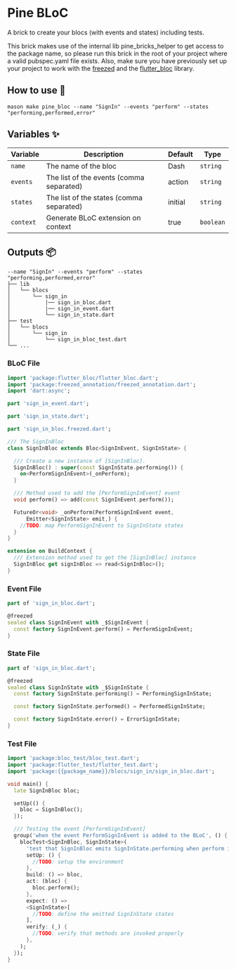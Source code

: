 # Pine BLoC

A brick to create your blocs (with events and states) including tests.

This brick makes use of the internal lib pine_bricks_helper to get access to the package name, so please run this brick
in the root of your project where a valid pubspec.yaml file exists. Also, make sure you have previously set
up your project to work with the [freezed](https://pub.dev/packages/freezed) and
the [flutter_bloc](https://pub.dev/packages/flutter_bloc) library.

## How to use 🚀

```
mason make pine_bloc --name "SignIn" --events "perform" --states "performing,performed,error"
```

## Variables ✨

| Variable  | Description                             | Default | Type     |
|-----------|-----------------------------------------|---------|----------|
| `name`    | The name of the bloc                    | Dash    | `string` |
| `events`  | The list of the events (comma separated) | action  | `string` |
| `states`  | The list of the states (comma separated) | initial | `string` |
| `context` | Generate BLoC extension on context      | true    | `boolean`   |

## Outputs 📦

```
--name "SignIn" --events "perform" --states "performing,performed,error"
├── lib
│   └── blocs
│       └── sign_in
│           |── sign_in_bloc.dart
│           |── sign_in_event.dart
│           └── sign_in_state.dart
├── test
│   └── blocs
│       └── sign_in
│           └── sign_in_bloc_test.dart
└── ...
```

### BLoC File

```dart
import 'package:flutter_bloc/flutter_bloc.dart';
import 'package:freezed_annotation/freezed_annotation.dart';
import 'dart:async';

part 'sign_in_event.dart';

part 'sign_in_state.dart';

part 'sign_in_bloc.freezed.dart';

/// The SignInBloc
class SignInBloc extends Bloc<SignInEvent, SignInState> {

  /// Create a new instance of [SignInBloc].
  SignInBloc() : super(const SignInState.performing()) {
    on<PerformSignInEvent>(_onPerform);
  }

  /// Method used to add the [PerformSignInEvent] event
  void perform() => add(const SignInEvent.perform());

  FutureOr<void> _onPerform(PerformSignInEvent event,
      Emitter<SignInState> emit,) {
    //TODO: map PerformSignInEvent to SignInState states
  }
}

extension on BuildContext {
  /// Extension method used to get the [SignInBloc] instance
  SignInBloc get signInBloc => read<SignInBloc>();
}

```

### Event File

```dart
part of 'sign_in_bloc.dart';

@freezed
sealed class SignInEvent with _$SignInEvent {
  const factory SignInEvent.perform() = PerformSignInEvent;
}

```

### State File

```dart
part of 'sign_in_bloc.dart';

@freezed
sealed class SignInState with _$SignInState {
  const factory SignInState.performing() = PerformingSignInState;

  const factory SignInState.performed() = PerformedSignInState;

  const factory SignInState.error() = ErrorSignInState;
}

```

### Test File

```dart
import 'package:bloc_test/bloc_test.dart';
import 'package:flutter_test/flutter_test.dart';
import 'package:{{package_name}}/blocs/sign_in/sign_in_bloc.dart';

void main() {
  late SignInBloc bloc;

  setUp(() {
    bloc = SignInBloc();
  });

  /// Testing the event [PerformSignInEvent]
  group('when the event PerformSignInEvent is added to the BLoC', () {
    blocTest<SignInBloc, SignInState>(
      'test that SignInBloc emits SignInState.performing when perform is called',
      setUp: () {
        //TODO: setup the environment
      },
      build: () => bloc,
      act: (bloc) {
        bloc.perform();
      },
      expect: () =>
      <SignInState>[
        //TODO: define the emitted SignInState states
      ],
      verify: (_) {
        //TODO: verify that methods are invoked properly
      },
    );
  });
}
```

